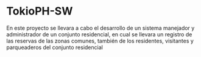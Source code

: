 # TokioPH-SW
En este proyecto se llevara a cabo el desarrollo de un sistema manejador y administrador de un conjunto residencial, en cual se llevara un registro de las reservas de las zonas comunes, también de los residentes, visitantes y parqueaderos del conjunto residencial 
